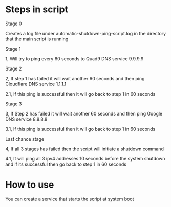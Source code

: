 # Steps in script

Stage 0

Creates a log file under automatic-shutdown-ping-script.log in the directory that the main script is running

Stage 1

1, Will try to ping every 60 seconds to Quad9 DNS service 9.9.9.9

Stage 2

2, If step 1 has failed it will wait another 60 seconds and then ping Cloudflare DNS service 1.1.1.1

2.1, If this ping is successful then it will go back to step 1 in 60 seconds

Stage 3

3, If Step 2 has failed it will wait another 60 seconds and then ping Google DNS service 8.8.8.8

3.1, If this ping is successful then it will go back to step 1 in 60 seconds

Last chance stage

4, If all 3 stages has failed then the script will initiate a shutdown command

4.1, It will ping all 3 ipv4 addresses 10 seconds before the system shutdown and if its successful then go back to step 1 in 60 seconds

# How to use

You can create a service that starts the script at system boot
